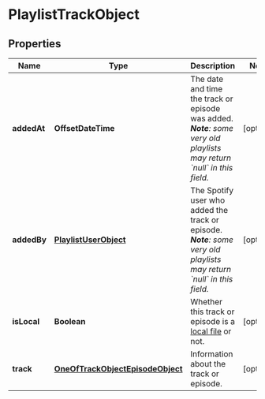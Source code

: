

# PlaylistTrackObject

## Properties

Name | Type | Description | Notes
------------ | ------------- | ------------- | -------------
**addedAt** | **OffsetDateTime** | The date and time the track or episode was added. _**Note**: some very old playlists may return &#x60;null&#x60; in this field._  |  [optional]
**addedBy** | [**PlaylistUserObject**](PlaylistUserObject.md) | The Spotify user who added the track or episode. _**Note**: some very old playlists may return &#x60;null&#x60; in this field._  |  [optional]
**isLocal** | **Boolean** | Whether this track or episode is a [local file](https://developer.spotify.com/web-api/local-files-spotify-playlists/) or not.  |  [optional]
**track** | [**OneOfTrackObjectEpisodeObject**](OneOfTrackObjectEpisodeObject.md) | Information about the track or episode. |  [optional]



